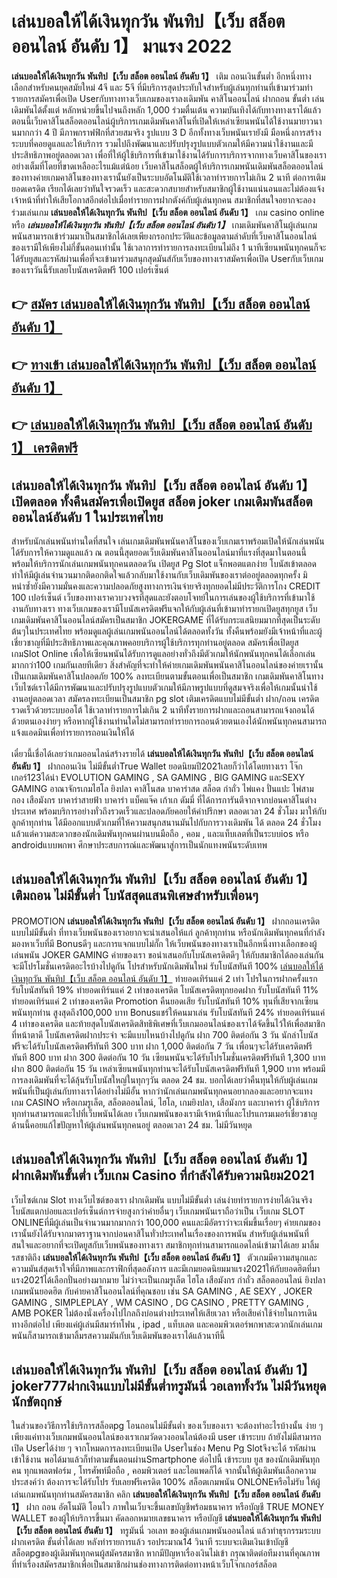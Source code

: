 # เล่นบอลให้ได้เงินทุกวัน พันทิป【เว็บ สล็อต ออนไลน์ อันดับ 1】  มาแรง 2022

**เล่นบอลให้ได้เงินทุกวัน พันทิป【เว็บ สล็อต ออนไลน์ อันดับ 1】** เติม ถอนเงินขั้นต่ำ  อีกหนึ่งทางเลือกสำหรับคนยุคสมัยใหม่ 4จี และ 5จี ที่มีบริการสุดประทับใจสำหรับผู้เล่นทุกท่านที่เข้ามาร่วมทำรายการสมัครเพื่อเปิด Userกับทางทางเว็บเกมของเราลงเดิมพัน คาสิโนออนไลน์ ฝากถอน ขั้นต่ำ เล่นเดิมพันได้ตั้งแต่ หลักหน่วยขึ้นไปจนถึงหลัก 1,000 ร่วมตื่นเต้น ความบันเทิงได้กับทางทางเราได้แล้วตอนนี้เว็บคาสิโนสล็อตออนไลน์ผู้บริการเกมเดิมพันคาสิโนที่เปิดให้เหล่าเซียนพนันได้ใช้งานมายาวนานมากกว่า 4 ปี มีภาพกราฟฟิกที่สวยสมจริง รูปแบบ 3 D
อีกทั้งทางเว็บพนันเรายังมี มือหนึ่งการสร้างระบบที่คอยดูแลและให้บริการ  รวมไปถึงพัฒนาและปรับปรุงรูปแบบตัวเกมให้มีความน่าใช้งานและมีประสิทธิภาพอยู่ตลอดเวลา เพื่อที่ให้ผู้ใช้บริการที่เข้ามาใช้งานได้รับการบริการจากทางเว็บคาสิโนของเราอย่างเต็มที่โดยที่ขาดเหลืออะไรแม้แต่น้อย เว็บคาสิโนสล็อตผู้ให้บริการเกมพนันเดิมพันสล็อตออนไลน์ของทางค่ายเกมคาสิโนของทางเรานั้นยังเป็นระบบอัตโนมัติใช้เวลาทำรายการไม่เกิน 2 นาที ต่อการเติมยอดเครดิต เรียกได้เลยว่าทันใจรวดเร็ว และสะดวกสบายสำหรับสมาชิกผู้ใช้งานแน่นอนและไม่ต้องแจ้งเจ้าหน้าที่ทำให้เสียโอกาสอีกต่อไปเมื่อทำรายการฝากตังค์กับผู้เล่นทุกคน
สมาชิกที่สนใจอยากจะลองร่วมเล่นเกม **เล่นบอลให้ได้เงินทุกวัน พันทิป【เว็บ สล็อต ออนไลน์ อันดับ 1】** เกม casino online หรือ ***เล่นบอลให้ได้เงินทุกวัน พันทิป【เว็บ สล็อต ออนไลน์ อันดับ 1】*** เกมเดิมพันคาสิโนผู้เล่นเกมพนันสามารถเข้าร่วมมาเป็นสมาชิกได้เลยเพียงกรอกประวัติและข้อมูลตามลำดับที่เว็บคาสิโนออนไลน์ของเรามีให้เพียงไม่กี่ขั้นตอนเท่านั้น ใช้เวลาการทำรายการลงทะเบียนไม่ถึง 1 นาทีเซียนพนันทุกคนก็จะได้รับยูสและรหัสผ่านเพื่อที่จะเข้ามาร่วมสนุกสุดมันส์กับเว็บของทางเราสมัครเพื่อเปิด Userกับเว็บเกมของเราวันนี้รับเลยโบนัสเครดิตฟรี 100 เปอร์เซ็นต์

## 👉 [สมัคร เล่นบอลให้ได้เงินทุกวัน พันทิป【เว็บ สล็อต ออนไลน์ อันดับ 1】](https://archa888.com/)
## 👉 [ทางเข้า เล่นบอลให้ได้เงินทุกวัน พันทิป【เว็บ สล็อต ออนไลน์ อันดับ 1】](https://archa888.com/)
## 👉 [เล่นบอลให้ได้เงินทุกวัน พันทิป【เว็บ สล็อต ออนไลน์ อันดับ 1】 เครดิตฟรี](https://archa888.com/)

## เล่นบอลให้ได้เงินทุกวัน พันทิป【เว็บ สล็อต ออนไลน์ อันดับ 1】 เปิดตลอด ทั้งคืนสมัครเพื่อเปิดยูส สล็อต joker เกมเดิมพันสล็อตออนไลน์อันดับ 1 ในประเทศไทย

สำหรับนักเล่นพนันท่านใดที่สนใจ เล่นเกมเดิมพันพนันคาสิโนของเว็บเกมเราพร้อมเปิดให้นักเล่นพนันได้รับการให้ความดูแลแล้ว ณ ตอนนี้สุดยอดเว็บเดิมพันคาสิโนออนไลน์มาที่แรงที่สุดมาในตอนนี้ พร้อมให้บริการนักเล่นเกมพนันทุกคนตลอดวัน เปิดยูส  Pg Slot แจ็กพอตแตกง่าย โบนัสเข้าตลอด ทำให้มีผู้เล่นจำนวนมากติดอกติดใจแล้วกลับมาใช้งานกับเว็บเดิมพันของเราต่ออยู่ตลอดทุกครั้ง มิหนำซ้ำยังมีความมั่นคงและความปลอดภัยสูงทางการเงินจ่ายจริงทุกยอดไม่มีประวัติการโกง CREDIT 100 เปอร์เซ็นต์ เว็บของทางเราควบวงจรที่สุดและยังตอบโจทย์ในการเล่นของผู้ใช้บริการที่เข้ามาใช้งานกับทางเรา
ทางเว็บเกมของเรามีโบนัสเครดิตฟรีแจกให้กับผู้เล่นที่เข้ามาทำรายกเปิดยูสทุกยูส เว็บเกมเดิมพันคาสิโนออนไลน์สมัครเป็นสมาชิก JOKERGAME ที่ได้รับกระแสนิยมมากที่สุดเป็นระดับต้นๆในประเทศไทย พร้อมดูแลผู้เล่นเกมพนันออนไลน์ได้ตลอดทั้งวัน ทั้งคืนพร้อมยังมีเจ้าหน้าที่และผู้เชี่ยวชาญที่มีประสิทธิภาพและคุณภาพคอยบริการผู้ใช้บริการทุกท่านอยู่ตลอด สมัครเพื่อเปิดยูส เกมSlot Online เพื่อให้เซียนพนันได้รับการดูแลอย่างทั่วถึงมีตัวเกมให้นักพนันทุกคนได้เลือกเล่นมากกว่า100 เกมกันเลยทีเดียว
สิ่งสำคัญที่จะทำให้ค่ายเกมเดิมพันพนันคาสิโนออนไลน์ของค่ายเรานั้นเป็นเกมเดิมพันคาสิโนปลอดภัย 100% ลงทะเบียนตามขั้นตอนเพื่อเป็นสมาชิก  เกมเดิมพันคาสิโนทางเว็บไซต์เราได้มีการพัฒนาและปรับปรุงรูปแบบตัวเกมให้มีภาพรูปแบบที่ดูสมจจริงเพื่อให้เกมนั้นน่าใช้งานอยู่ตลอดเวลา สมัครลงทะเบียนเป็นสมาชิก pg slot เติมเครดิตแบบไม่มีขั้นต่ำ ฝาก/ถอน เครดิตรวดเร็วด้วยระบบออโต้ ใช้เวลาทำรายการไม่เกิน 2 นาทีทั้งรายการฝากและถอนสามารถแจ้งถอนได้ด้วยตนเองง่ายๆ หรือหากผู้ใช้งานท่านใดไม่สามารถทำรายการถอนด้วยตนเองได้นักพนันทุกคนสามารถแจ้งแอดมินเพื่อทำรายการถอนเงินให้ได้

เดี๋ยวนี้เชื่อได้เลยว่าเกมออนไลน์สร้างรายได้ **เล่นบอลให้ได้เงินทุกวัน พันทิป【เว็บ สล็อต ออนไลน์ อันดับ 1】** ฝากถอนเงิน ไม่มีขั้นต่ำTrue Wallet ยอดนิยมปี2021เลยก็ว่าได้โดยทางเรา โจ๊กเกอร์123ได้นำ EVOLUTION GAMING , SA GAMING , BIG GAMING และSEXY GAMING อาณาจักรเกมไฮโล ยิงปลา คาสิโนสด บาคาร่าสด สล็อต กำถั่ว ไพ่แคง ปั่นแปะ ไพ่สามกอง เสือมังกร บาคาร่าสายฟ้า บาคาร่า แบ็คแจ๊ค เก้าเก ดัมมี่ ที่ได้การการันตีจากจากบ่อนคาสิโนต่างประเทศ พร้อมบริการอย่างทั่วถึงรวดเร็วและปลอดภัยคอยให้คำปรึกษา ตลอดเวลา 24 ชั่วโมง มาให้กับลูกค้าทุกท่าน ได้มีออกแบบตัวเกมที่ให้ความสนุกสนานมันไปกับการวางเดิมพัน ได้ ตลอด 24 ชั่วโมง แล้วแต่ความสะดวกของนักเดิมพันทุกคนผ่านบนมือถือ , คอม , และแท็บเลตที่เป็นระบบios หรือ androidแบบพกพา ศึกษาประสบการณ์และพัฒนาสู่การเป็นนักแทงพนันระดับเทพ

## เล่นบอลให้ได้เงินทุกวัน พันทิป【เว็บ สล็อต ออนไลน์ อันดับ 1】 เติมถอน ไม่มีขั้นต่ำ โบนัสสุดแสนพิเศษสำหรับเพื่อนๆ

 PROMOTION  **เล่นบอลให้ได้เงินทุกวัน พันทิป【เว็บ สล็อต ออนไลน์ อันดับ 1】** ฝากถอนเครดิตแบบไม่มีขั้นต่ำ ที่ทางเว็บพนันของเราอยากจะนำเสนอให้แก่  ลูกค้าทุกท่าน หรือนักเดิมพันทุกคนที่กำลังมองหาเว็บที่มี Bonusดีๆ และการแจกแบบไม่กั๊ก ให้เว็บพนันของทางเราเป็นอีกหนึ่งทางเลือกของผู้เล่นพนัน JOKER GAMING ค่ายของเรา ขอนำเสนอกับโบนัสเครดิตดีๆ ให้กับสมาชิกได้ลองเล่นกัน จะมีโปรโมชั่นเครดิตอะไรบ้างไปดูกัน
โปรสำหรับนักเดิมพันใหม่ รับโบนัสทันที 100% [เล่นบอลให้ได้เงินทุกวัน พันทิป【เว็บ สล็อต ออนไลน์ อันดับ 1】](https://archa888.com/) ทำยอดเทิร์นแค่ 2 เท่า
โปรในการฝากครั้งแรก รับโบนัสทันที 19% ทำยอดเทิร์นแค่ 2 เท่าของเครดิต
โบนัสเครดิตทุกยอดฝาก รับโบนัสทันที 11% ทำยอดเทิร์นแค่ 2 เท่าของเครดิต
 Promotion คืนยอดเสีย รับโบนัสทันที 10% ทุนที่เสียจากเซียนพนันทุกท่าน สูงสุดถึง100,000 บาท
Bonusแชร์ให้คนมาเล่น รับโบนัสทันที 24% ทำยอดเทิร์นแค่ 4 เท่าของเครดิต
และท้ายสุดโบนัสเครดิตสิทธิพิเศษที่เว็บเกมออนไลน์ของเราได้จัดขึ้นไว้ให้เพื่อสมาชิกที่หน้าตาดี โบนัสเครดิตฝากประจำ จะมีแบบไหนบ้างไปดูกัน
ฝาก 700 ติดต่อกัน 3 วัน นักล่าโบนัสฟรีจะได้รับโบนัสเครดิตฟรีทันที 300 บาท
ฝาก 1,000 ติดต่อกัน 7 วัน เพื่อนๆจะได้รับเครดิตฟรีทันที 800 บาท
ฝาก 300 ติดต่อกัน 10 วัน เซียนพนันจะได้รับโปรโมชั่นเครดิตฟรีทันที 1,300 บาท
ฝาก 800 ติดต่อกัน 15 วัน เหล่าเซียนพนันทุกท่านจะได้รับโบนัสเครดิตฟรีทันที 1,900 บาท
พร้อมมีการลงเดิมพันที่จะได้ลุ้นรับโบนัสใหญ่ในทุกๆวัน ตลอด 24 ชม. บอกได้เลยว่าคืนทุนให้กับผู้เล่นเกมพนันที่เป็นผู้เล่นกับทางเราได้อย่างไม่มีอั้น หากว่านักเล่นเกมพนันทุกคนอยากลองและอยากจะแทง เกม CASINO หรือเกมรูเล็ต, สล็อตออนไลน์, ไฮโล, เกมยิงปลา, เสือมังกร และบาคาร่า ผู้ใช้บริการทุกท่านสามารถแตะไปที่เว็บพนันได้เลย เว็บเกมพนันของเรามีเจ้าหน้าที่และโปรแกรมเมอร์เชี่ยวชาญด้านนี้คอยแก้ไขปัญหาให้ผู้เล่นพนันทุกคนอยู่ ตลอดเวลา 24 ชม. ไม่มีวันหยุด

## เล่นบอลให้ได้เงินทุกวัน พันทิป【เว็บ สล็อต ออนไลน์ อันดับ 1】 ฝากเดิมพันขั้นต่ำ  เว็บเกม Casino ที่กำลังได้รับความนิยม2021

เว็บไซต์เกม Slot ทางเว็บไซต์ของเรา ฝากเดิมพัน แบบไม่มีขั้นต่ำ เล่นง่ายทำรายการง่ายได้เงินจริง โบนัสแตกบ่อยและเปอร์เซ็นต์การจ่ายสูงกว่าค่ายอื่นๆ เว็บเกมพนันเราถือว่าเป็น เว็บเกม SLOT ONLINEที่มีผู้เล่นเป็นจำนวนมากมากกว่า 100,000 คนและมีอัตราว่าจะเพิ่มขึ้นเรื่อยๆ ค่ายเกมของเรานั้นยังได้รับจากมาตราฐานจากบ่อนคาสิโนทั่วประเทศในเรื่องของการพนัน สำหรับผู้เล่นพนันที่สนใจและอยากที่จะเปิดยูสกับเว็บพนันของทางเรา สมาชิกทุกท่านสามารถแอดไลน์เข้ามาได้เลย
	มาลิ้มรสชาติถึง **เล่นบอลให้ได้เงินทุกวัน พันทิป【เว็บ สล็อต ออนไลน์ อันดับ 1】** ตัวเกมมีความสนุกและความมันส์สุดเร้าใจที่มีภาพและกราฟิกที่สุดอลังการ และมีเกมยอดนิยมมาแรง2021ให้กับยอดฮิตที่มาแรง2021ได้เลือกปั่นอย่างมากมาย  ไม่ว่าจะเป็นเกมรูเล็ต ไฮโล เสือมังกร กำถั่ว สล็อตออนไลน์ ยิงปลา เกมพนันยอดฮิต กับค่ายคาสิโนออนไลน์ที่คุณชอบ เช่น SA GAMING , AE SEXY , JOKER GAMING , SIMPLEPLAY , WM CASINO , DG CASINO , PRETTY GAMING , AMB POKER  ไม่ต้องนั่งเครื่องไปไกลถึงบ่อนต่างประเทศให้เสียเวลา หรือเสียค่าใช้จ่ายในการเดินทางอีกต่อไป เพียงแค่ผู้เล่นมีสมาร์ทโฟน , ipad , แท็บเลต และคอมพิวเตอร์พกพาสะดวกนักเล่นเกมพนันก็สามารถเข้ามาลิ้มรสความมันกับเว็บเดิมพันของเราได้แล้วนาทีนี้

## เล่นบอลให้ได้เงินทุกวัน พันทิป【เว็บ สล็อต ออนไลน์ อันดับ 1】 joker777ฝากเงินแบบไม่มีขั้นต่ำทรูมันนี่ วอเลททั้งวัน ไม่มีวันหยุดนักขัตฤกษ์

ในส่วนของวิธีการใช้บริการสล็อตpg โอนถอนไม่มีขั้นต่ำ ของเว็บของเรา จะต้องทำอะไรบ้างนั้น ง่าย ๆ เพียงแค่ทางเว็บเกมพนันออนไลน์ของเราเกมวัดดวงออนไลน์ต้องมี user เข้าระบบ ถ้ายังไม่มีสามารถเปิด Userได้ง่าย ๆ จากโหมดการลงทะเบียนเปิด Userในช่อง Menu  Pg Slotจึงจะได้ รหัสผ่าน เข้าใช้งาน พอได้มาแล้วก็ทำตามขั้นตอนผ่านSmartphone ต่อไปนี้
เข้าระบบ ยูส  ของนักเดิมพันทุกคน ทุกแพลตฟอร์ม , โทรศัพท์มือถือ , คอมพิวเตอร์ และไอแพดก็ได้
จากนั้นให้ผู้เดิมพันเลือกความประสงค์ว่า ต้องการจะได้รับโปร รับเลยฟรีเครดิต 100% สล็อตเกมพนัน ONLONEหรือไม่รับ
ให้ผู้เล่นเกมพนันทุกท่านสมัครสมาชิก คลิก **เล่นบอลให้ได้เงินทุกวัน พันทิป【เว็บ สล็อต ออนไลน์ อันดับ 1】** ฝาก ถอน  อัตโนมัติ โอนไว ภาพในเว็บจะขึ้นเลขบัญชีพร้อมธนาคาร หรือบัญชี TRUE MONEY WALLET ของผู้ให้บริการขึ้นมา
คัดลอกหมายเลขธนาคาร หรือบัญชี **เล่นบอลให้ได้เงินทุกวัน พันทิป【เว็บ สล็อต ออนไลน์ อันดับ 1】** ทรูมันนี่ วอเลท ของผู้เล่นเกมพนันออนไลน์ แล้วทำธุรกรรมระบบฝากเครดิต ขั้นต่ำได้เลย
หลังทำรายการแล้ว รอประมาณ14 วินาที ระบบจะเติมเงินเข้าบัญชีสล็อตpgของผู้เดิมพันทุกคนผู้สมัครสมาชิก
หากมีปัญหาเรื่องเงินไม่เข้า กรุณาติดต่อทีมงานที่คุณภาพ ที่ทำเรื่องสมัครสมาชิกเพื่อเป็นสมาชิกผ่านช่องทางการติดต่อทางหน้าเว็บโจ๊กเกอร์สล็อต



